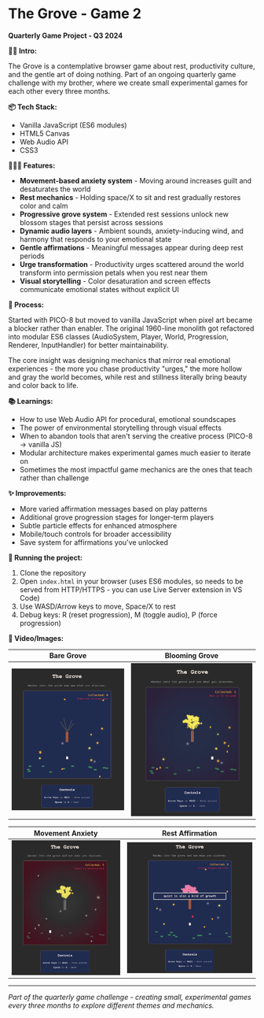 # The Grove - Game 2

**Quarterly Game Project - Q3 2024**

**👋🏼 Intro:**

The Grove is a contemplative browser game about rest, productivity culture, and the gentle art of doing nothing. Part of an ongoing quarterly game challenge with my brother, where we create small experimental games for each other every three months.

**📦 Tech Stack:** 

- Vanilla JavaScript (ES6 modules)
- HTML5 Canvas
- Web Audio API
- CSS3

**👩🏻‍🍳 Features:** 

- **Movement-based anxiety system** - Moving around increases guilt and desaturates the world
- **Rest mechanics** - Holding space/X to sit and rest gradually restores color and calm  
- **Progressive grove system** - Extended rest sessions unlock new blossom stages that persist across sessions
- **Dynamic audio layers** - Ambient sounds, anxiety-inducing wind, and harmony that responds to your emotional state
- **Gentle affirmations** - Meaningful messages appear during deep rest periods
- **Urge transformation** - Productivity urges scattered around the world transform into permission petals when you rest near them
- **Visual storytelling** - Color desaturation and screen effects communicate emotional states without explicit UI

**💭 Process:** 

Started with PICO-8 but moved to vanilla JavaScript when pixel art became a blocker rather than enabler. The original 1960-line monolith got refactored into modular ES6 classes (AudioSystem, Player, World, Progression, Renderer, InputHandler) for better maintainability.

The core insight was designing mechanics that mirror real emotional experiences - the more you chase productivity "urges," the more hollow and gray the world becomes, while rest and stillness literally bring beauty and color back to life.

**📚 Learnings:** 

- How to use Web Audio API for procedural, emotional soundscapes
- The power of environmental storytelling through visual effects
- When to abandon tools that aren't serving the creative process (PICO-8 → vanilla JS)
- Modular architecture makes experimental games much easier to iterate on
- Sometimes the most impactful game mechanics are the ones that teach rather than challenge

**✨ Improvements:** 

- More varied affirmation messages based on play patterns
- Additional grove progression stages for longer-term players  
- Subtle particle effects for enhanced atmosphere
- Mobile/touch controls for broader accessibility
- Save system for affirmations you've unlocked

**🚦 Running the project:** 

1. Clone the repository
2. Open `index.html` in your browser (uses ES6 modules, so needs to be served from HTTP/HTTPS - you can use Live Server extension in VS Code)
3. Use WASD/Arrow keys to move, Space/X to rest
4. Debug keys: R (reset progression), M (toggle audio), P (force progression)

**📸 Video/Images:**

| Bare Grove | Blooming Grove |
|:---:|:---:|
| ![Bare Grove](images/Screenshot%202025-09-04%20at%2009.36.14.png) | ![Blooming Grove](images/Screenshot%202025-09-04%20at%2009.36.44.png) |

| Movement Anxiety | Rest Affirmation |
|:---:|:---:|
| ![Movement Anxiety](images/Screenshot%202025-09-04%20at%2009.36.55.png) | ![Rest Affirmation](images/Screenshot%20Affirmation.png) |

---

*Part of the quarterly game challenge - creating small, experimental games every three months to explore different themes and mechanics.*